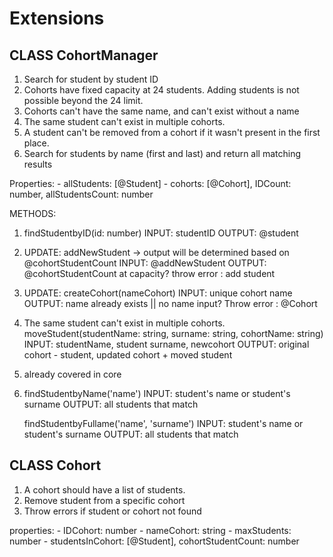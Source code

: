 # Extensions

## CLASS CohortManager

1. Search for student by student ID
2. Cohorts have fixed capacity at 24 students. Adding students is not possible beyond the 24 limit.
3. Cohorts can't have the same name, and can't exist without a name
4. The same student can't exist in multiple cohorts.
5. A student can't be removed from a cohort if it wasn't present in the first place.
6. Search for students by name (first and last) and return all matching results

Properties: - allStudents: [@Student] - cohorts: [@Cohort], IDCount: number, allStudentsCount: number

METHODS:

1. findStudentbyID(id: number)
   INPUT: studentID
   OUTPUT: @student

2. UPDATE: addNewStudent -> output will be determined based on @cohortStudentCount
   INPUT: @addNewStudent
   OUTPUT: @cohortStudentCount at capacity? throw error : add student

3. UPDATE: createCohort(nameCohort)
   INPUT: unique cohort name
   OUTPUT: name already exists || no name input? Throw error : @Cohort

4. The same student can't exist in multiple cohorts.
   moveStudent(studentName: string, surname: string, cohortName: string)
   INPUT: studentName, student surname, newcohort
   OUTPUT: original cohort - student, updated cohort + moved student

5. already covered in core

6. findStudentbyName('name')
   INPUT: student's name or student's surname
   OUTPUT: all students that match

   findStudentbyFullame('name', 'surname')
   INPUT: student's name or student's surname
   OUTPUT: all students that match

## CLASS Cohort

1. A cohort should have a list of students.
2. Remove student from a specific cohort
3. Throw errors if student or cohort not found

properties: - IDCohort: number - nameCohort: string - maxStudents: number - studentsInCohort: [@Student], cohortStudentCount: number
